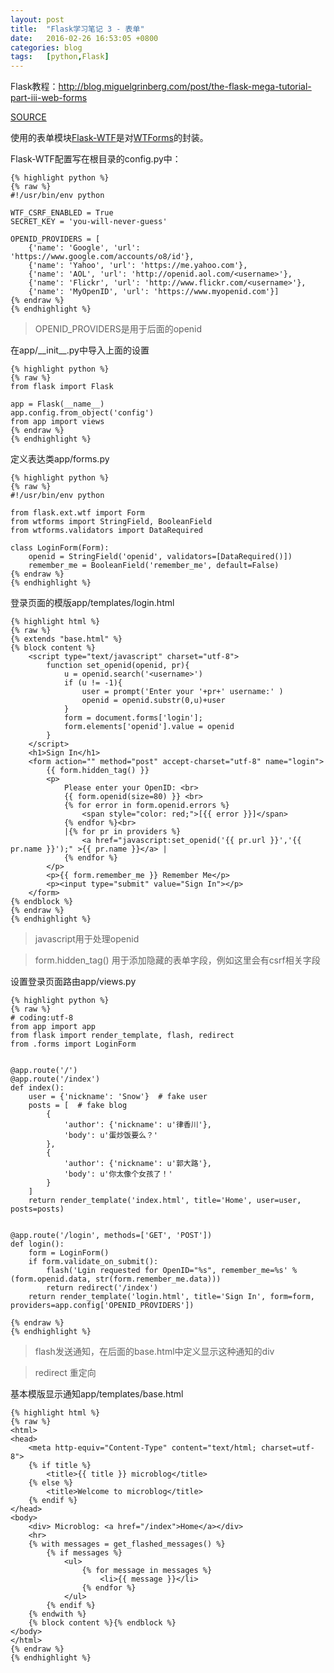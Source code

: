 ```yaml
---
layout: post
title:  "Flask学习笔记 3 - 表单"
date:   2016-02-26 16:53:05 +0800
categories: blog
tags:   [python,Flask]
---
```

Flask教程：<http://blog.miguelgrinberg.com/post/the-flask-mega-tutorial-part-iii-web-forms>

[SOURCE](https://github.com/snowyxx/microblog)

使用的表单模块[Flask-WTF](http://pythonhosted.org/Flask-WTF/)是对[WTForms](http://wtforms.readthedocs.org/en/latest/)的封装。

Flask-WTF配置写在根目录的config.py中：

    {% highlight python %}
    {% raw %}
    #!/usr/bin/env python

    WTF_CSRF_ENABLED = True
    SECRET_KEY = 'you-will-never-guess'

    OPENID_PROVIDERS = [
        {'name': 'Google', 'url': 'https://www.google.com/accounts/o8/id'},
        {'name': 'Yahoo', 'url': 'https://me.yahoo.com'},
        {'name': 'AOL', 'url': 'http://openid.aol.com/<username>'},
        {'name': 'Flickr', 'url': 'http://www.flickr.com/<username>'},
        {'name': 'MyOpenID', 'url': 'https://www.myopenid.com'}]
    {% endraw %}
    {% endhighlight %}

>  OPENID_PROVIDERS是用于后面的openid

在app/\_\_init\_\_.py中导入上面的设置

    {% highlight python %}
    {% raw %}
    from flask import Flask
    
    app = Flask(__name__)
    app.config.from_object('config')
    from app import views
    {% endraw %}
    {% endhighlight %}


定义表达类app/forms.py

    {% highlight python %}
    {% raw %}
    #!/usr/bin/env python
    
    from flask.ext.wtf import Form
    from wtforms import StringField, BooleanField
    from wtforms.validators import DataRequired
    
    class LoginForm(Form):
        openid = StringField('openid', validators=[DataRequired()])
        remember_me = BooleanField('remember_me', default=False)
    {% endraw %}
    {% endhighlight %}

登录页面的模版app/templates/login.html

    {% highlight html %}
    {% raw %}
    {% extends "base.html" %}
    {% block content %}
        <script type="text/javascript" charset="utf-8">
            function set_openid(openid, pr){
                u = openid.search('<username>')
                if (u != -1){
                    user = prompt('Enter your '+pr+' username:' )
                    openid = openid.substr(0,u)+user
                }
                form = document.forms['login'];
                form.elements['openid'].value = openid
            }
        </script>
        <h1>Sign In</h1>
        <form action="" method="post" accept-charset="utf-8" name="login">
            {{ form.hidden_tag() }}
            <p>
                Please enter your OpenID: <br>
                {{ form.openid(size=80) }} <br>
                {% for error in form.openid.errors %}
                    <span style="color: red;">[{{ error }}]</span>
                {% endfor %}<br>
                |{% for pr in providers %}
                    <a href="javascript:set_openid('{{ pr.url }}','{{ pr.name }}');" >{{ pr.name }}</a> |
                {% endfor %}
            </p>
            <p>{{ form.remember_me }} Remember Me</p>
            <p><input type="submit" value="Sign In"></p>
        </form>
    {% endblock %}
    {% endraw %}
    {% endhighlight %}

> javascript用于处理openid 

> form.hidden_tag() 用于添加隐藏的表单字段，例如这里会有csrf相关字段

设置登录页面路由app/views.py

    {% highlight python %}
    {% raw %}
    # coding:utf-8
    from app import app
    from flask import render_template, flash, redirect
    from .forms import LoginForm
    
    
    @app.route('/')
    @app.route('/index')
    def index():
        user = {'nickname': 'Snow'}  # fake user
        posts = [  # fake blog
            {
                'author': {'nickname': u'律香川'},
                'body': u'蛋炒饭要么？'
            },
            {
                'author': {'nickname': u'郭大路'},
                'body': u'你太像个女孩了！'
            }
        ]
        return render_template('index.html', title='Home', user=user, posts=posts)
    
    
    @app.route('/login', methods=['GET', 'POST'])
    def login():
        form = LoginForm()
        if form.validate_on_submit():
            flash('Lgin requested for OpenID="%s", remember_me=%s' % (form.openid.data, str(form.remember_me.data)))
            return redirect('/index')
        return render_template('login.html', title='Sign In', form=form, providers=app.config['OPENID_PROVIDERS'])
    
    {% endraw %}
    {% endhighlight %}

> flash发送通知，在后面的base.html中定义显示这种通知的div

> redirect 重定向

基本模版显示通知app/templates/base.html

    {% highlight html %}
    {% raw %}
    <html>
    <head>
        <meta http-equiv="Content-Type" content="text/html; charset=utf-8">
        {% if title %}
            <title>{{ title }} microblog</title>
        {% else %}
            <title>Welcome to microblog</title>
        {% endif %}
    </head>
    <body>
        <div> Microblog: <a href="/index">Home</a></div>
        <hr>
        {% with messages = get_flashed_messages() %}
            {% if messages %}
                <ul>
                    {% for message in messages %}
                        <li>{{ message }}</li>
                    {% endfor %}
                </ul>
            {% endif %}
        {% endwith %}    
        {% block content %}{% endblock %}
    </body>
    </html>
    {% endraw %}
    {% endhighlight %}
